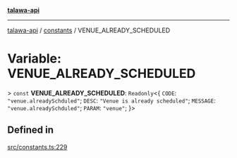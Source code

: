 [**talawa-api**](../../README.md)

***

[talawa-api](../../modules.md) / [constants](../README.md) / VENUE\_ALREADY\_SCHEDULED

# Variable: VENUE\_ALREADY\_SCHEDULED

\> `const` **VENUE\_ALREADY\_SCHEDULED**: `Readonly`\<\{ `CODE`: `"venue.alreadySchduled"`; `DESC`: `"Venue is already scheduled"`; `MESSAGE`: `"venue.alreadySchduled"`; `PARAM`: `"venue"`; \}\>

## Defined in

[src/constants.ts:229](https://github.com/PalisadoesFoundation/talawa-api/blob/4b5c74fd36bcfc2e36f3a06b67d517e865c188be/src/constants.ts#L229)
